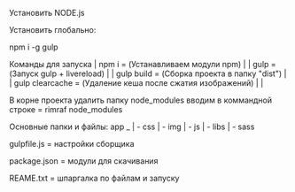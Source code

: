 Установить NODE.js


Установить глобально:

npm i -g gulp

Команды для запуска
|
npm i			=	(Устанавливаем модули npm)			|
|
gulp			=	(Запуск gulp + livereload)			|
|
gulp build		=	(Сборка проекта в папку "dist")			|
|
gulp clearcache		=	(Удаление кеша после сжатия изображений)	|
|

В корне проекта удалить папку node_modules вводим в коммандной строке	=	rimraf node_modules

Основные папки и файлы:
app _
     | - css
     | - img
     | - js
     | - libs
     | - sass



gulpfile.js	=	настройки сборщика

package.json	=	модули для скачивания

REAME.txt	=	шпаргалка по файлам и запуску
